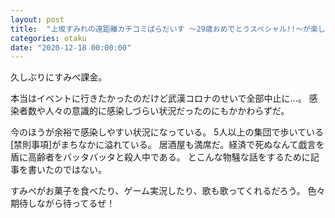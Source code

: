 ```yaml
---
layout: post
title:  "上坂すみれの遠距離カチコミぱらだいす ～29歳おめでとうスペシャル!!～が楽しみ"
categories: otaku
date: "2020-12-18 00:00:00"
---
```


久しぶりにすみぺ課金。

本当はイベントに行きたかったのだけど武漢コロナのせいで全部中止に...。
感染者数や人々の意識的に感染しづらい状況だったのにもかかわらずだ。

今のほうが余裕で感染しやすい状況になっている。
5人以上の集団で歩いている[禁則事項]がまちなかに溢れている。
居酒屋も満席だ。経済で死ぬなんて戯言を盾に高齢者をバッタバッタと殺人中である。
とこんな物騒な話をするために記事を書いたのではない。

すみぺがお菓子を食べたり、ゲーム実況したり、歌も歌ってくれるだろう。
色々期待しながら待ってるぜ！
